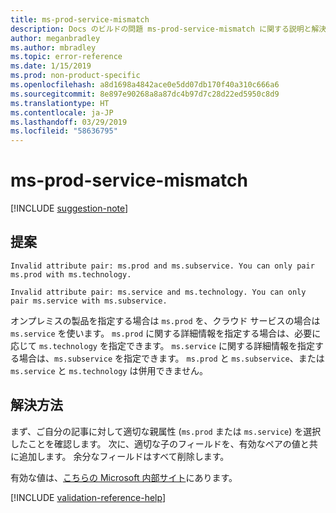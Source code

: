 ```yaml
---
title: ms-prod-service-mismatch
description: Docs のビルドの問題 ms-prod-service-mismatch に関する説明と解決方法
author: meganbradley
ms.author: mbradley
ms.topic: error-reference
ms.date: 1/15/2019
ms.prod: non-product-specific
ms.openlocfilehash: a8d1698a4842ace0e5dd07db170f40a310c666a6
ms.sourcegitcommit: 8e897e90268a8a87dc4b97d7c28d22ed5950c8d9
ms.translationtype: HT
ms.contentlocale: ja-JP
ms.lasthandoff: 03/29/2019
ms.locfileid: "58636795"
---
```

# <a name="ms-prod-service-mismatch"></a>ms-prod-service-mismatch

[!INCLUDE [suggestion-note](includes/suggestion-note.md)]

## <a name="suggestion"></a>提案

`Invalid attribute pair: ms.prod and ms.subservice. You can only pair ms.prod with ms.technology.`

`Invalid attribute pair: ms.service and ms.technology. You can only pair ms.service with ms.subservice.`

オンプレミスの製品を指定する場合は `ms.prod` を、クラウド サービスの場合は `ms.service` を使います。 `ms.prod` に関する詳細情報を指定する場合は、必要に応じて `ms.technology` を指定できます。 `ms.service` に関する詳細情報を指定する場合は、`ms.subservice` を指定できます。 `ms.prod` と `ms.subservice`、または `ms.service` と `ms.technology` は併用できません。

## <a name="resolution"></a>解決方法

まず、ご自分の記事に対して適切な親属性 (`ms.prod` または `ms.service`) を選択したことを確認します。 次に、適切な子のフィールドを、有効なペアの値と共に追加します。 余分なフィールドはすべて削除します。

有効な値は、[こちらの Microsoft 内部サイト](https://docsmetadatatool.azurewebsites.net/allowlists)にあります。

<!--make sure to add this file to your includes folder and verify the path-->
[!INCLUDE [validation-reference-help](includes/validation-reference-help.md)]

